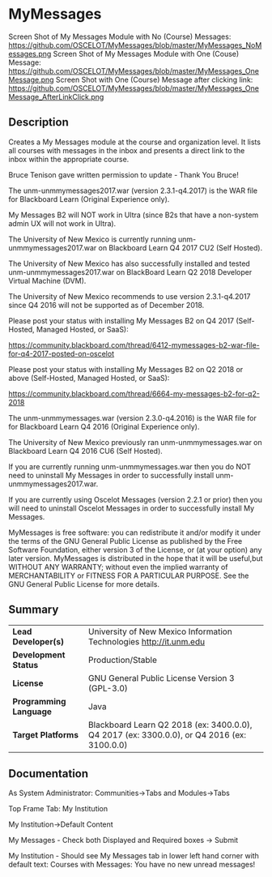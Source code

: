 # MyMessages
Screen Shot of My Messages Module with No (Course) Messages:
https://github.com/OSCELOT/MyMessages/blob/master/MyMessages_NoMessages.png
Screen Shot of My Messages Module with One (Couse) Message:
https://github.com/OSCELOT/MyMessages/blob/master/MyMessages_OneMessage.png
Screen Shot with One (Course) Message after clicking link:
https://github.com/OSCELOT/MyMessages/blob/master/MyMessages_OneMessage_AfterLinkClick.png

## Description
Creates a My Messages module at the course and organization level. It lists all courses with messages in the inbox and presents a direct link to the inbox within the appropriate course.

Bruce Tenison gave written permission to update - Thank You Bruce!

The unm-unmmymessages2017.war (version 2.3.1-q4.2017) is the WAR file for Blackboard Learn (Original Experience only).

My Messages B2 will NOT work in Ultra (since B2s that have a non-system admin UX will not work in Ultra).

The University of New Mexico is currently running unm-unmmymessages2017.war on Blackboard Learn Q4 2017 CU2 (Self Hosted).  

The University of New Mexico has also successfully installed and tested unm-unmmymessages2017.war on BlackBoard Learn Q2 2018 Developer Virtual Machine (DVM).

The University of New Mexico recommends to use version 2.3.1-q4.2017 since Q4 2016 will not be supported as of December 2018.

Please post your status with installing My Messages B2 on Q4 2017 (Self-Hosted, Managed Hosted, or SaaS):

https://community.blackboard.com/thread/6412-mymessages-b2-war-file-for-q4-2017-posted-on-oscelot 

Please post your status with installing My Messages B2 on Q2 2018 or above (Self-Hosted, Managed Hosted, or SaaS):

https://community.blackboard.com/thread/6664-my-messages-b2-for-q2-2018

The unm-unmmymessages.war (version 2.3.0-q4.2016) is the WAR file for for Blackboard Learn Q4 2016 (Original Experience only).

The University of New Mexico previously ran unm-unmmymessages.war on Blackboard Learn Q4 2016 CU6 (Self Hosted).

If you are currently running unm-unmmymessages.war then you do NOT need to uninstall My Messages in order to successfully install unm-unmmymessages2017.war.

If you are currently using Oscelot Messages (version 2.2.1 or prior) then you will need to uninstall Oscelot Messages in order to successfully install My Messages.

MyMessages is free software: you can redistribute it and/or modify it under the terms of the GNU General Public License as published by the Free Software Foundation, either version 3 of the License, or (at your option) any later version.
MyMessages is distributed in the hope that it will be useful,but WITHOUT ANY WARRANTY; without even the implied warranty of MERCHANTABILITY or FITNESS FOR A PARTICULAR PURPOSE.  See the GNU General Public License for more details.

## Summary

|     |     |
| --- | --- |
| **Lead Developer(s)** | University of New Mexico Information Technologies http://it.unm.edu |
| **Development Status** | Production/Stable |
| **License** | GNU General Public License Version 3 (GPL-3.0)|
| **Programming Language** | Java |
| **Target Platforms** | Blackboard Learn Q2 2018 (ex: 3400.0.0), Q4 2017 (ex: 3300.0.0), or Q4 2016 (ex: 3100.0.0) |

## Documentation

As System Administrator: Communities->Tabs and Modules->Tabs

Top Frame Tab: My Institution

My Institution->Default Content

My Messages - Check both Displayed and Required boxes -> Submit

My Institution - Should see My Messages tab in lower left hand corner with default text: Courses with Messages: You have no new unread messages!
